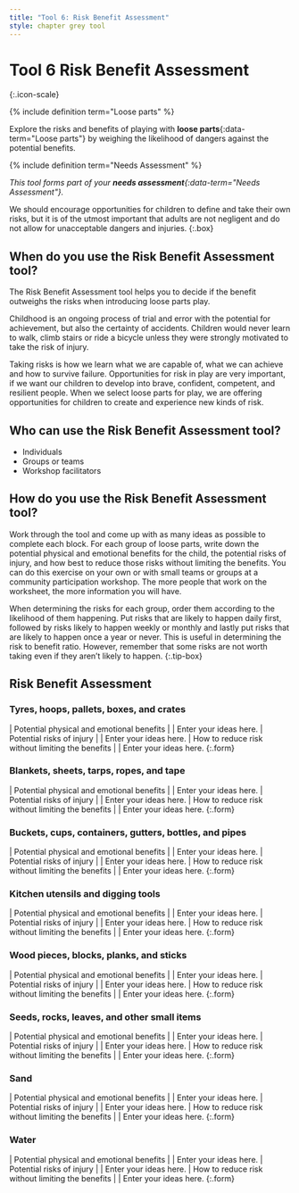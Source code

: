 ```yaml
---
title: "Tool 6: Risk Benefit Assessment"
style: chapter grey tool
---
```


# **Tool 6** Risk Benefit Assessment
{:.icon-scale}

{% include definition term="Loose parts" %}

Explore the risks and benefits of playing with **loose parts**{:data-term="Loose parts"} by weighing the likelihood of dangers against the potential benefits.

{% include definition term="Needs Assessment" %}

*This tool forms part of your **needs assessment**{:data-term="Needs Assessment"}.*

We should encourage opportunities for children to define and take their own risks, but it is of the utmost important that adults are not negligent and do not allow for unacceptable dangers and injuries.
{:.box}

## When do you use the Risk Benefit Assessment tool?

The Risk Benefit Assessment tool helps you to decide if the benefit outweighs the risks when introducing loose parts play.

Childhood is an ongoing process of trial and error with the potential for achievement, but also the certainty of accidents. Children would never learn to walk, climb stairs or ride a bicycle unless they were strongly motivated to take the risk of injury.

Taking risks is how we learn what we are capable of, what we can achieve and how to survive failure. Opportunities for risk in play are very important, if we want our children to develop into brave, confident, competent, and resilient people. When we select loose parts for play, we are offering opportunities for children to create and experience new kinds of risk.

## Who can use the Risk Benefit Assessment tool?

-   Individuals
-   Groups or teams
-   Workshop facilitators

## How do you use the Risk Benefit Assessment tool?

Work through the tool and come up with as many ideas as possible to complete each block. For each group of loose parts, write down the potential physical and emotional benefits for the child, the potential risks of injury, and how best to reduce those risks without limiting the benefits. You can do this exercise on your own or with small teams or groups at a community participation workshop. The more people that work on the worksheet, the more information you will have.

When determining the risks for each group, order them according to the likelihood of them happening. Put risks that are likely to happen daily first, followed by risks likely to happen weekly or monthly and lastly put risks that are likely to happen once a year or never. This is useful in determining the risk to benefit ratio. However, remember that some risks are not worth taking even if they aren’t likely to happen.
{:.tip-box}

## Risk Benefit Assessment

### Tyres, hoops, pallets, boxes, and crates

| Potential physical and emotional benefits | | Enter your ideas here.
| Potential risks of injury | | Enter your ideas here.
| How to reduce risk without limiting the benefits | | Enter your ideas here.
{:.form}

### Blankets, sheets, tarps, ropes, and tape

| Potential physical and emotional benefits | | Enter your ideas here.
| Potential risks of injury | | Enter your ideas here.
| How to reduce risk without limiting the benefits | | Enter your ideas here.
{:.form}

### Buckets, cups, containers, gutters, bottles, and pipes

| Potential physical and emotional benefits | | Enter your ideas here.
| Potential risks of injury | | Enter your ideas here.
| How to reduce risk without limiting the benefits | | Enter your ideas here.
{:.form}

### Kitchen utensils and digging tools

| Potential physical and emotional benefits | | Enter your ideas here.
| Potential risks of injury | | Enter your ideas here.
| How to reduce risk without limiting the benefits | | Enter your ideas here.
{:.form}

### Wood pieces, blocks, planks, and sticks

| Potential physical and emotional benefits | | Enter your ideas here.
| Potential risks of injury | | Enter your ideas here.
| How to reduce risk without limiting the benefits | | Enter your ideas here.
{:.form}

### Seeds, rocks, leaves, and other small items

| Potential physical and emotional benefits | | Enter your ideas here.
| Potential risks of injury | | Enter your ideas here.
| How to reduce risk without limiting the benefits | | Enter your ideas here.
{:.form}

### Sand

| Potential physical and emotional benefits | | Enter your ideas here.
| Potential risks of injury | | Enter your ideas here.
| How to reduce risk without limiting the benefits | | Enter your ideas here.
{:.form}

### Water

| Potential physical and emotional benefits | | Enter your ideas here.
| Potential risks of injury | | Enter your ideas here.
| How to reduce risk without limiting the benefits | | Enter your ideas here.
{:.form}
